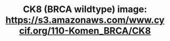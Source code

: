 ---
title: "CK8 (BRCA wildtype)
image: https://s3.amazonaws.com/www.cycif.org/110-Komen_BRCA/CK8"
layout: minerva-1-5 
exhibit: config-110-Komen_BRCA/CK8
---